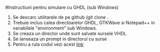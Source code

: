 #Instructiuni pentru simulare cu GHDL (sub Windows)

1. Se descarc utilitarele de pe github (git clone .
2. Trebuie inclus calea directoarelor GHDL, GTKWave si Notepad++ in variabilele "environment" sub  Windows.
3. Se creaza un director unde sunt salvate sursele VHDL
4. Se lanseaza un prompt in directorul cu surse
5. Pentru a rula codul vezi acest [link](https://ghdl.readthedocs.io/en/latest/using/QuickStartGuide.html)

